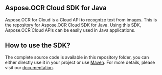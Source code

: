 ## Aspose.OCR Cloud SDK for Java

Aspose.OCR for Cloud is a Cloud API to recognize text from images. This is the repository for Aspose.OCR Cloud SDK for Java. Using this SDK, Aspose.OCR Cloud APIs can be easily used in Java applications.

## How to use the SDK?

The complete source code is available in this repository folder, you can either directly use it in your project or use [Maven](http://maven.apache.org/). For more details, please visit our [documentation](http://www.aspose.com/docs/display/ocrcloud/How+to+Setup+Aspose.OCR+Cloud+SDK+for+Java).
